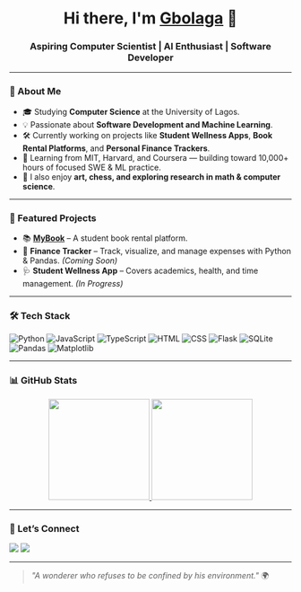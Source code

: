<!-- Profile Header -->
<h1 align="center">Hi there, I'm <a href="https://github.com/DGbolaga">Gbolaga</a> 👋</h1>
<h3 align="center">Aspiring Computer Scientist | AI Enthusiast | Software Developer</h3>

---

### 🚀 About Me
- 🎓 Studying **Computer Science** at the University of Lagos.  
- 💡 Passionate about **Software Development and Machine Learning**.  
- 🛠 Currently working on projects like **Student Wellness Apps**, **Book Rental Platforms**, and **Personal Finance Trackers**.  
- 🌱 Learning from MIT, Harvard, and Coursera — building toward 10,000+ hours of focused SWE & ML practice.  
- 🎨 I also enjoy **art, chess, and exploring research in math & computer science**.

---

### 📌 Featured Projects
- 📚 **[MyBook](https://github.com/DGbolaga/CS50-Final-Project)** – A student book rental platform.  
- 🧮 **Finance Tracker** – Track, visualize, and manage expenses with Python & Pandas. *(Coming Soon)*  
- 🩺 **Student Wellness App** – Covers academics, health, and time management. *(In Progress)*  

---

### 🛠 Tech Stack
![Python](https://img.shields.io/badge/Python-3776AB?style=for-the-badge&logo=python&logoColor=white)
![JavaScript](https://img.shields.io/badge/JavaScript-F7E017?style=for-the-badge&logo=javascript&logoColor=black)
![TypeScript](https://img.shields.io/badge/TypeScript-3178C6?style=for-the-badge&logo=typescript&logoColor=white)
![HTML](https://img.shields.io/badge/HTML-E34F26?style=for-the-badge&logo=html5&logoColor=white)
![CSS](https://img.shields.io/badge/CSS-1572B6?style=for-the-badge&logo=css3&logoColor=white)
![Flask](https://img.shields.io/badge/Flask-000000?style=for-the-badge&logo=flask&logoColor=white)
![SQLite](https://img.shields.io/badge/SQLite-07405E?style=for-the-badge&logo=sqlite&logoColor=white)
![Pandas](https://img.shields.io/badge/Pandas-150458?style=for-the-badge&logo=pandas&logoColor=white)
![Matplotlib](https://img.shields.io/badge/Matplotlib-0C4B33?style=for-the-badge&logo=plotly&logoColor=white)

---

### 📊 GitHub Stats
<p align="center">
<a href="https://github.com/DGbolaga">
<img height="180em" src="https://github-readme-stats.vercel.app/api?username=DGbolaga&show_icons=true&theme=tokyonight&count_private=true"/>
<img height="180em" src="https://github-readme-stats.vercel.app/api/top-langs/?username=DGbolaga&layout=compact&theme=tokyonight"/>
</a>
</p>

---

### 🤝 Let’s Connect
<p>
<a href="https://www.linkedin.com/in/omogbolaga-daramola-5016012ab/"><img src="https://img.shields.io/badge/LinkedIn-Profile-blue?style=for-the-badge&logo=linkedin&logoColor=white"></a>
<a href="https://github.com/DGbolaga"><img src="https://img.shields.io/badge/GitHub-Follow%20Me-black?style=for-the-badge&logo=github&logoColor=white"></a>
</p>

---

> _"A wonderer who refuses to be confined by his environment."_ 🌍
